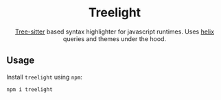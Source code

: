 <div align="center">

# Treelight

[Tree-sitter](https://tree-sitter.github.io/tree-sitter/) based syntax highlighter for javascript runtimes.
Uses [helix](https://github.com/helix-editor/helix) queries and themes under the hood.

</div>

## Usage

Install `treelight` using `npm`:

```sh
npm i treelight
```
